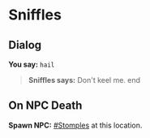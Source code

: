 # Sniffles
## Dialog

**You say:** `hail`



>**Sniffles says:** Don't keel me.
end

## On NPC Death

 **Spawn NPC:**  [\#Stomples](/npc/126366) at this location.